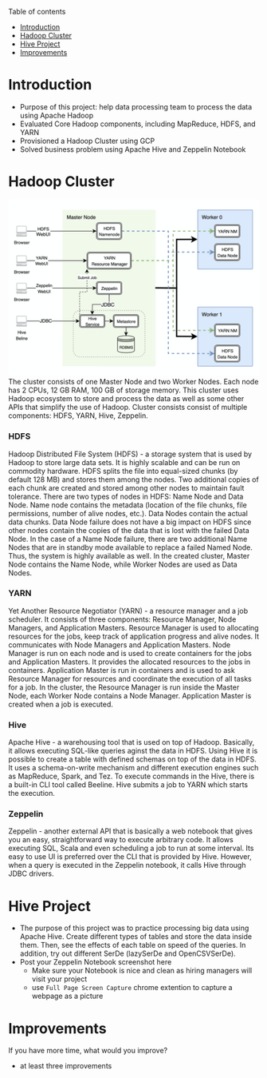 Table of contents
* [Introduction](#Introduction)
* [Hadoop Cluster](#Hadoop-Cluster)
* [Hive Project](#Hive-Project)
* [Improvements](#Improvements)


# Introduction
- Purpose of this project: help data processing team to process the data using Apache Hadoop  
- Evaluated Core Hadoop components, including MapReduce, HDFS, and YARN
- Provisioned a Hadoop Cluster using GCP
- Solved business problem using Apache Hive and Zeppelin Notebook

# Hadoop Cluster
![image](/hadoop/ClusterDiagram.png)
The cluster consists of one Master Node and two Worker Nodes. Each node has 2 CPUs, 12 GB RAM, 100 GB of storage memory. This cluster uses Hadoop ecosystem to store and process the data as well as some other APIs that simplify the use of Hadoop. Cluster consists consist of multiple components: HDFS, YARN, Hive, Zeppelin.

### HDFS
Hadoop Distributed File System (HDFS) - a storage system that is used by Hadoop to store large data sets. It is highly scalable and can be run on commodity hardware. HDFS splits the file into equal-sized chunks (by default 128 MB) and stores them among the nodes. Two additional copies of each chunk are created and stored among other nodes to maintain fault tolerance. There are two types of nodes in HDFS: Name Node and Data Node. Name node contains the metadata (location of the file chunks, file permissions, number of alive nodes, etc.). Data Nodes contain the actual data chunks. Data Node failure does not have a big impact on HDFS since other nodes contain the copies of the data that is lost with the failed Data Node. In the case of a Name Node failure, there are two additional Name Nodes that are in standby mode available to replace a failed Named Node. Thus, the system is highly available as well. In the created cluster, Master Node contains the Name Node, while Worker Nodes are used as Data Nodes.

### YARN
Yet Another Resource Negotiator (YARN) - a resource manager and a job scheduler. It consists of three components: Resource Manager, Node Managers, and Application Masters. Resource Manager is used to allocating resources for the jobs, keep track of application progress and alive nodes. It communicates with Node Managers and Application Masters. Node Manager is run on each node and is used to create containers for the jobs and Application Masters. It provides the allocated resources to the jobs in containers. Application Master is run in containers and is used to ask Resource Manager for resources and coordinate the execution of all tasks for a job. In the cluster, the Resource Manager is run inside the Master Node, each Worker Node contains a Node Manager. Application Master is created when a job is executed.

### Hive
Apache Hive - a warehousing tool that is used on top of Hadoop. Basically, it allows executing SQL-like queries aginst the data in HDFS. Using Hive it is possible to create a table with defined schemas on top of the data in HDFS. It uses a schema-on-write mechanism and different execution engines such as MapReduce, Spark, and Tez. To execute commands in the Hive, there is a built-in CLI tool called Beeline. Hive submits a job to YARN which starts the execution.

### Zeppelin
Zeppelin - another external API that is basically a web notebook that gives you an easy, straightforward way to execute arbitrary code. It allows executing SQL, Scala and even scheduling a job to run at some interval. Its easy to use UI is preferred over the CLI that is provided by Hive. However, when a query is executed in the Zeppelin notebook, it calls Hive through JDBC drivers. 


# Hive Project
- The purpose of this project was to practice processing big data using Apache Hive. Create different types of tables and store the data inside them. Then, see the effects of each table on speed of the queries. In addition, try out different SerDe (lazySerDe and OpenCSVSerDe).  
- Post your Zeppelin Notebook screenshot here
	- Make sure your Notebook is nice and clean as hiring managers will visit your project
	- use `Full Page Screen Capture` chrome extention to capture a webpage as a picture

# Improvements
If you have more time, what would you improve?
- at least three improvements

